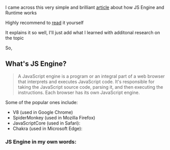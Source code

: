 I came across this very simple and brilliant [article](https://www.freecodecamp.org/news/javascript-engine-and-runtime-explained/) about how JS Engine and Runtime works

Highly recommend to [read](https://www.freecodecamp.org/news/javascript-engine-and-runtime-explained/) it yourself

It explains it so well, I'll just add what I learned with additonal research on the topic

So, 
## What's JS Engine? 
> A JavaScript engine is a program or an integral part of a web browser that interprets and executes JavaScript code. It's responsible for taking the JavaScript source code, parsing it, and then executing the instructions. Each browser has its own JavaScript engine.

 Some of the popular ones include:
  - V8 (used in Google Chrome)
  - SpiderMonkey (used in Mozilla Firefox)
  - JavaScriptCore (used in Safari):
  - Chakra (used in Microsoft Edge):


### JS Engine in my own words: 


